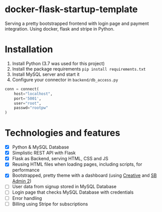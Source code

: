 # docker-flask-startup-template
Serving a pretty bootstrapped frontend with login page and payment integration. Using docker, flask and stripe in Python.

# Installation

1. Install Python (3.7 was used for this project)
2. Install the package requirements `pip install requirements.txt`
3. Install MySQL server and start it
4. Configure your connector in `backend/db_access.py`

```python
conn = connect(
    host="localhost",
    port='5001',
    user="root",
    passwd="rootpw"
)
```

# Technologies and features

- [x] Python & MySQL Database
- [x] Simplistic REST API with Flask
- [x] Flask as Backend, serving HTML, CSS and JS
- [x] Reusing HTML files when loading pages, including scripts, for performance
- [x] Bootstrapped, pretty theme with a dashboard (using [Creative](https://startbootstrap.com/themes/creative/) and [SB Admin 2](https://startbootstrap.com/themes/sb-admin-2/))
- [ ] User data from signup stored in MySQL Database
- [ ] Login page that checks MySQL Database with credentials
- [ ] Error handling
- [ ] Billing using Stripe for subscriptions